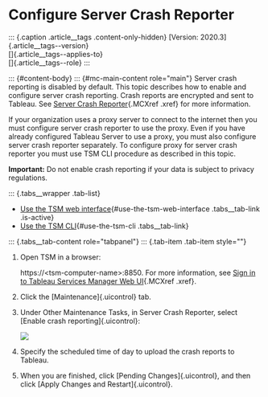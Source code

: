 

Configure Server Crash Reporter
===============================

::: {.caption .article__tags .content-only-hidden}
[Version: 2020.3]{.article__tags--version}\
[]{.article__tags--applies-to}\
[]{.article__tags--role}
:::

::: {#content-body}
::: {#mc-main-content role="main"}
Server crash reporting is disabled by default. This topic describes how
to enable and configure server crash reporting. Crash reports are
encrypted and sent to Tableau. See [Server Crash
Reporter](https://help.tableau.com/current/server/en-us/crashdata_server.htm){.MCXref
.xref} for more information.

If your organization uses a proxy server to connect to the internet then
you must configure server crash reporter to use the proxy. Even if you
have already configured Tableau Server to use a proxy, you must also
configure server crash reporter separately. To configure proxy for
server crash reporter you must use TSM CLI procedure as described in
this topic.

**Important:** Do not enable crash reporting if your data is subject to
privacy regulations.

::: {.tabs__wrapper .tab-list}
-   [Use the TSM web
    interface](https://help.tableau.com/current/server/en-us/crashdata_server_config_keys.htm#use-the-tsm-web-interface){#use-the-tsm-web-interface
    .tabs__tab-link .is-active}
-   [Use the TSM
    CLI](https://help.tableau.com/current/server/en-us/crashdata_server_config_keys.htm#use-the-tsm-cli){#use-the-tsm-cli
    .tabs__tab-link}

::: {.tabs__tab-content role="tabpanel"}
::: {.tab-item .tab-item style=""}
1.  Open TSM in a browser:

    https://\<tsm-computer-name\>:8850. For more information, see [Sign
    in to Tableau Services Manager Web
    UI](https://help.tableau.com/current/server/en-us/sign_in_tsm.htm){.MCXref
    .xref}.

2.  Click the [Maintenance]{.uicontrol} tab.

3.  Under Other Maintenance Tasks, in Server Crash Reporter, select
    [Enable crash reporting]{.uicontrol}:

    ![](./Configure%20Server%20Crash%20Reporter%20-%20Tableau_files/tsm-ui-crash-reporter.png)

4.  Specify the scheduled time of day to upload the crash reports to
    Tableau.

5.  When you are finished, click [Pending Changes]{.uicontrol}, and then
    click [Apply Changes and Restart]{.uicontrol}.

